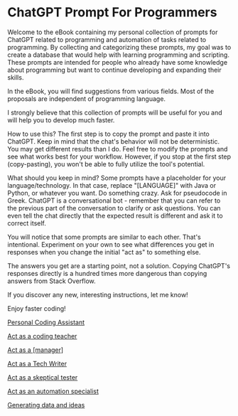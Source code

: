 # ChatGPT Prompt For Programmers

Welcome to the eBook containing my personal collection of prompts for ChatGPT related to programming and automation of tasks related to programming. By collecting and categorizing these prompts, my goal was to create a database that would help with learning programming and scripting. These prompts are intended for people who already have some knowledge about programming but want to continue developing and expanding their skills.

In the eBook, you will find suggestions from various fields. Most of the proposals are independent of programming language.

I strongly believe that this collection of prompts will be useful for you and will help you to develop much faster.

How to use this? The first step is to copy the prompt and paste it into ChatGPT. Keep in mind that the chat's behavior will not be deterministic. You may get different results than I do. Feel free to modify the prompts and see what works best for your workflow. However, if you stop at the first step (copy-pasting), you won't be able to fully utilize the tool's potential.

What should you keep in mind? Some prompts have a placeholder for your language/technology. In that case, replace "[LANGUAGE]" with Java or Python, or whatever you want. Do something crazy. Ask for pseudocode in Greek. ChatGPT is a conversational bot - remember that you can refer to the previous part of the conversation to clarify or ask questions. You can even tell the chat directly that the expected result is different and ask it to correct itself.

You will notice that some prompts are similar to each other. That's intentional. Experiment on your own to see what differences you get in responses when you change the initial "act as" to something else.

The answers you get are a starting point, not a solution. Copying ChatGPT's responses directly is a hundred times more dangerous than copying answers from Stack Overflow.

If you discover any new, interesting instructions, let me know!

Enjoy faster coding!

[Personal Coding Assistant](ChatGPT%20Prompt%20For%20Programmers%20abde359f2f844efc863671015bb5c655/Personal%20Coding%20Assistant%2067bbf31496624369a86959e20080226a.md)

[Act as a coding teacher](ChatGPT%20Prompt%20For%20Programmers%20abde359f2f844efc863671015bb5c655/Act%20as%20a%20coding%20teacher%20a3d6a11a737f4cd09662eb8b381f62b4.md)

[Act as a [manager]](ChatGPT%20Prompt%20For%20Programmers%20abde359f2f844efc863671015bb5c655/Act%20as%20a%20%5Bmanager%5D%20552028bd581d44d7b0c2674e2676f837.md)

[Act as a Tech Writer](ChatGPT%20Prompt%20For%20Programmers%20abde359f2f844efc863671015bb5c655/Act%20as%20a%20Tech%20Writer%2015c0aec99590424dba6b3c57ed343837.md)

[Act as a skeptical tester](ChatGPT%20Prompt%20For%20Programmers%20abde359f2f844efc863671015bb5c655/Act%20as%20a%20skeptical%20tester%200654959fa7874996992f32e26dd0672d.md)

[Act as an automation specialist](ChatGPT%20Prompt%20For%20Programmers%20abde359f2f844efc863671015bb5c655/Act%20as%20an%20automation%20specialist%2088721f85b3054ea692a790f012b743f6.md)

[Generating data and ideas](ChatGPT%20Prompt%20For%20Programmers%20abde359f2f844efc863671015bb5c655/Generating%20data%20and%20ideas%20dbe358b5d025481693150a57002b1e7b.md)
